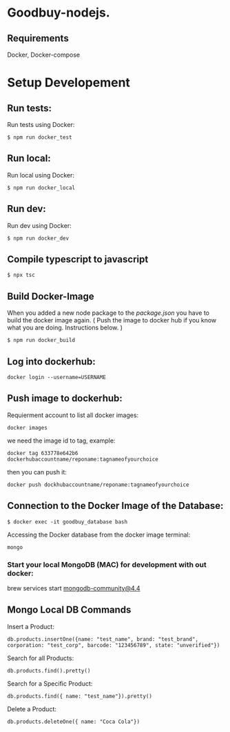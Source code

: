 # Goodbuy-nodejs.

## Requirements
Docker, Docker-compose

# Setup Developement

## Run tests:
Run tests using Docker:
```
$ npm run docker_test
```
## Run local:
Run local using Docker:
```
$ npm run docker_local
```
## Run dev:
Run dev using Docker:
```
$ npm run docker_dev
```
## Compile typescript to javascript
```
$ npx tsc
```
## Build Docker-Image
When you added a new node package to the *package.json* you have to build the docker image again. ( Push the image to docker hub if you know what you are doing. Instructions below. )
```
$ npm run docker_build
```
## Log into dockerhub:
```
docker login --username=USERNAME
```
## Push image to dockerhub:
Requierment account to
list all docker images:
```
docker images 
```

we need the image id to tag, example:

```
docker tag 633778e642b6 dockerhubaccountname/reponame:tagnameofyourchoice
```

then you can push it:

```
docker push dockhubaccountname/reponame:tagnameofyourchoice
```


## Connection to the Docker Image of the Database:
```
$ docker exec -it goodbuy_database bash
```
Accessing the Docker database from the docker image terminal:
```
mongo
```

### Start your local MongoDB (MAC) for development with out docker:

brew services start mongodb-community@4.4

## Mongo Local DB Commands
Insert a Product:
```
db.products.insertOne({name: "test_name", brand: "test_brand", corporation: "test_corp", barcode: "123456789", state: "unverified"})
```
Search for all Products:
```
db.products.find().pretty()
```
Search for a Specific Product:
```
db.products.find({ name: "test_name"}).pretty()
```
Delete a Product:
```
db.products.deleteOne({ name: "Coca Cola"})
```


